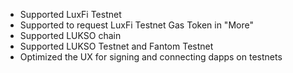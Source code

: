 - Supported LuxFi Testnet
- Supported to request LuxFi Testnet Gas Token in "More"
- Supported LUKSO chain
- Supported LUKSO Testnet and Fantom Testnet
- Optimized the UX for signing and connecting dapps on testnets